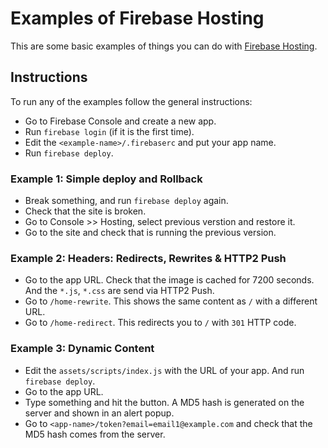 # Examples of Firebase Hosting

This are some basic examples of things you can do with [Firebase Hosting](https://firebase.google.com/docs/hosting/).

## Instructions

To run any of the examples follow the general instructions: 

- Go to Firebase Console and create a new app.
- Run `firebase login` (if it is the first time).
- Edit the `<example-name>/.firebaserc` and put your app name.
- Run `firebase deploy`.

### Example 1: Simple deploy and Rollback

- Break something, and run `firebase deploy` again.
- Check that the site is broken.
- Go to Console >> Hosting, select previous verstion and restore it.
- Go to the site and check that is running the previous version.

### Example 2: Headers: Redirects, Rewrites & HTTP2 Push

- Go to the app URL. Check that the image is cached for 7200 seconds. And the `*.js`, `*.css` are send via HTTP2 Push.
- Go to `/home-rewrite`. This shows the same content as `/` with a different URL.
- Go to `/home-redirect`. This redirects you to `/` with `301` HTTP code.

### Example 3: Dynamic Content

- Edit the `assets/scripts/index.js` with the URL of your app. And run `firebase deploy`.
- Go to the app URL.
- Type something and hit the button. A MD5 hash is generated on the server and shown in an alert popup.
- Go to `<app-name>/token?email=email1@example.com` and check that the MD5 hash comes from the server. 
